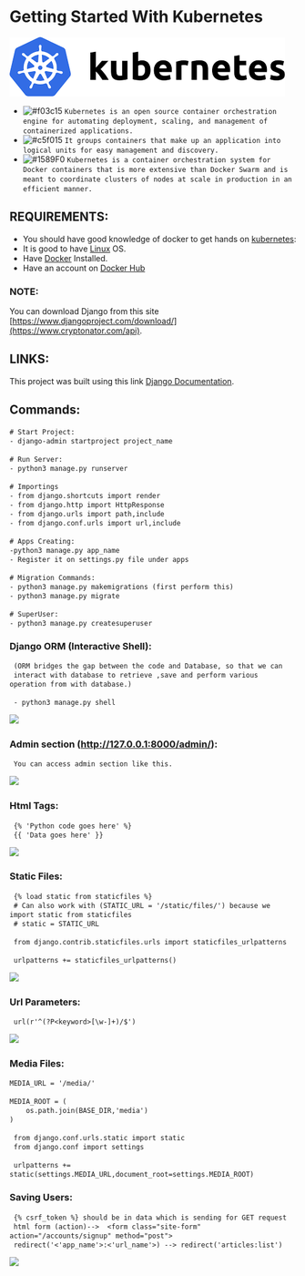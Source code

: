 # Getting Started With Kubernetes

![](pictures/kubernetes_logo.png)

- ![#f03c15](https://placehold.it/15/f03c15/000000?text=+) `Kubernetes is an open source container orchestration engine for automating deployment, scaling, and management of containerized applications.`
- ![#c5f015](https://placehold.it/15/c5f015/000000?text=+) `It groups containers that make up an application into logical units for easy management and discovery.`
- ![#1589F0](https://placehold.it/15/1589F0/000000?text=+) `Kubernetes is a container orchestration system for Docker containers that is more extensive than Docker Swarm and is meant to coordinate clusters of nodes at scale in production in an efficient manner.`

## REQUIREMENTS:


- You should have good knowledge of docker to get hands on [kubernetes](https://kubernetes.io/):
- It is good to have [Linux](https://www.linux.org/) OS.
- Have [Docker](http://docs.docker.com/engine/installation/) Installed.
- Have an account on [Docker Hub](https://hub.docker.com)

    
### NOTE:

You can download Django from this site [https://www.djangoproject.com/download/](https://www.cryptonator.com/api).

## LINKS:

This project was built using this link [Django Documentation](https://www.djangoproject.com/).

## Commands:
 
 ``` 
# Start Project:
- django-admin startproject project_name 

 # Run Server:
 - python3 manage.py runserver

 # Importings
 - from django.shortcuts import render
 - from django.http import HttpResponse
 - from django.urls import path,include
 - from django.conf.urls import url,include

# Apps Creating: 
 -python3 manage.py app_name 
 - Register it on settings.py file under apps 
 
 # Migration Commands:
 - python3 manage.py makemigrations (first perform this)
 - python3 manage.py migrate

 # SuperUser:
 - python3 manage.py createsuperuser

 ```

### Django ORM (Interactive Shell):
```
 (ORM bridges the gap between the code and Database, so that we can 
 interact with database to retrieve ,save and perform various operation from with database.)

 - python3 manage.py shell
```
 ![](screenshots/models.png)

### Admin section (http://127.0.0.1:8000/admin/):
```
 You can access admin section like this.
```
 ![](screenshots/admin.png)

### Html Tags:
```
 {% 'Python code goes here' %}
 {{ 'Data goes here' }}
```
 ![](screenshots/html_tags.png)

### Static Files:
```
 {% load static from staticfiles %}
 # Can also work with (STATIC_URL = '/static/files/') because we import static from staticfiles
 # static = STATIC_URL
 
 from django.contrib.staticfiles.urls import staticfiles_urlpatterns 

 urlpatterns += staticfiles_urlpatterns()

```
 ![](screenshots/stars_ss.png)

### Url Parameters:
```
 url(r'^(?P<keyword>[\w-]+)/$')
```
 ![](screenshots/url_params.png)

### Media Files:
```
MEDIA_URL = '/media/'

MEDIA_ROOT = (
    os.path.join(BASE_DIR,'media')
)

 from django.conf.urls.static import static
 from django.conf import settings

 urlpatterns += static(settings.MEDIA_URL,document_root=settings.MEDIA_ROOT)
```
### Saving Users:
```
 {% csrf_token %} should be in data which is sending for GET request
 html form (action)-->  <form class="site-form" action="/accounts/signup" method="post">
 redirect('<'app_name'>:<'url_name'>) --> redirect('articles:list')
```
![](screenshots/token.png)